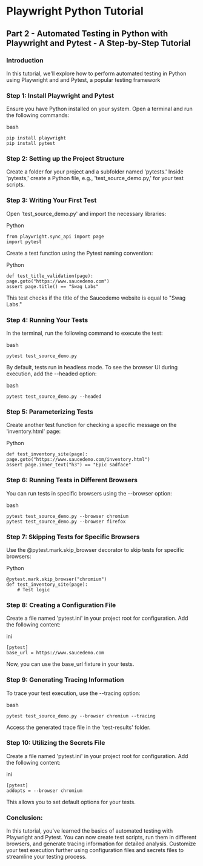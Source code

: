 
# Playwright Python Tutorial
## Part 2 - Automated Testing in Python with Playwright and Pytest - A Step-by-Step Tutorial
### Introduction


 In this tutorial, we'll explore how to perform automated testing in Python using Playwright and and Pytest, a popular testing framework


### Step 1: Install Playwright and Pytest
Ensure you have Python installed on your system. Open a terminal and run the following commands:

bash

    pip install playwright
    pip install pytest

### Step 2: Setting up the Project Structure
Create a folder for your project and a subfolder named 'pytests.' Inside 'pytests,' create a Python file, e.g., 'test_source_demo.py,' for your test scripts.

### Step 3: Writing Your First Test

Open 'test_source_demo.py' and import the necessary libraries:

Python

    from playwright.sync_api import page
    import pytest

Create a test function using the Pytest naming convention:

Python

    def test_title_validation(page):
    page.goto("https://www.saucedemo.com")
    assert page.title() == "Swag Labs"

This test checks if the title of the Saucedemo website is equal to "Swag Labs."

### Step 4: Running Your Tests

In the terminal, run the following command to execute the test:

bash

    pytest test_source_demo.py

By default, tests run in headless mode. To see the browser UI during execution, add the --headed option:

bash
    
    pytest test_source_demo.py --headed

### Step 5: Parameterizing Tests

Create another test function for checking a specific message on the 'inventory.html' page:

Python

    def test_inventory_site(page):
    page.goto("https://www.saucedemo.com/inventory.html")
    assert page.inner_text("h3") == "Epic sadface"

### Step 6: Running Tests in Different Browsers

You can run tests in specific browsers using the --browser option:

bash

    pytest test_source_demo.py --browser chromium
    pytest test_source_demo.py --browser firefox

### Step 7: Skipping Tests for Specific Browsers

Use the @pytest.mark.skip_browser decorator to skip tests for specific browsers:

Python

    @pytest.mark.skip_browser("chromium")
    def test_inventory_site(page):
        # Test logic

### Step 8: Creating a Configuration File

Create a file named 'pytest.ini' in your project root for configuration. Add the following content:

ini

    [pytest]
    base_url = https://www.saucedemo.com

Now, you can use the base_url fixture in your tests.

### Step 9: Generating Tracing Information

To trace your test execution, use the --tracing option:

bash

    pytest test_source_demo.py --browser chromium --tracing

Access the generated trace file in the 'test-results' folder.

### Step 10: Utilizing the Secrets File

Create a file named 'pytest.ini' in your project root for configuration. Add the following content:

ini

    [pytest]
    addopts = --browser chromium

This allows you to set default options for your tests.

### Conclusion:

In this tutorial, you've learned the basics of automated testing with Playwright and Pytest. You can now create test scripts, run them in different browsers, and generate tracing information for detailed analysis. Customize your test execution further using configuration files and secrets files to streamline your testing process.










